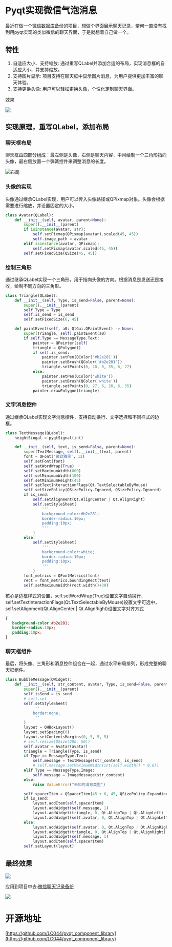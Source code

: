 # Pyqt实现微信气泡消息

最近在做一个[微信数据库备份](https://github.com/LC044/WeChatMsg)的项目，想做个界面展示聊天记录，奈何一直没有找到用pyqt实现的类似微信的聊天界面，于是就想着自己做一个。

## 特性

1. 自适应大小、支持缩放: 通过重写QLabel并添加合适的布局，实现消息框的自适应大小，并支持缩放。
2. 支持图片显示: 项目支持在聊天框中显示图片消息，为用户提供更加丰富的聊天体验。
3. 支持更换头像: 用户可以轻松更换头像，个性化定制聊天界面。

效果

![](./data/result.gif)

## 实现原理，重写QLabel，添加布局

### 聊天框布局
聊天框由四部分组成：最左侧是头像，右侧是聊天内容，中间绘制一个三角形指向头像，最右侧放置一个弹簧控件来调整消息的长度。

![布局](./data/layout.png)

### 头像的实现
头像通过继承QLabel实现，用户可以传入头像路径或QPixmap对象。头像会根据需要进行缩放，并设置固定的大小。

```python
class Avatar(QLabel):
    def __init__(self, avatar, parent=None):
        super().__init__(parent)
        if isinstance(avatar, str):
            self.setPixmap(QPixmap(avatar).scaled(45, 45))
            self.image_path = avatar
        elif isinstance(avatar, QPixmap):
            self.setPixmap(avatar.scaled(45, 45))
        self.setFixedSize(QSize(45, 45))
```
### 绘制三角形
通过继承QLabel实现一个三角形，用于指向头像的方向。根据消息是发送还是接收，绘制不同方向的三角形。

```python
class Triangle(QLabel):
    def __init__(self, Type, is_send=False, parent=None):
        super().__init__(parent)
        self.Type = Type
        self.is_send = is_send
        self.setFixedSize(6, 45)

    def paintEvent(self, a0: QtGui.QPaintEvent) -> None:
        super(Triangle, self).paintEvent(a0)
        if self.Type == MessageType.Text:
            painter = QPainter(self)
            triangle = QPolygon()
            if self.is_send:
                painter.setPen(QColor('#b2e281'))
                painter.setBrush(QColor('#b2e281'))
                triangle.setPoints(0, 20, 0, 35, 6, 27)
            else:
                painter.setPen(QColor('white'))
                painter.setBrush(QColor('white'))
                triangle.setPoints(0, 27, 6, 20, 6, 35)
            painter.drawPolygon(triangle)
```

### 文字消息控件
通过继承QLabel实现文字消息控件，支持自动换行、文字选择和不同样式的边框。

```python
class TextMessage(QLabel):
    heightSingal = pyqtSignal(int)

    def __init__(self, text, is_send=False, parent=None):
        super(TextMessage, self).__init__(text, parent)
        font = QFont('微软雅黑', 12)
        self.setFont(font)
        self.setWordWrap(True)
        self.setMaximumWidth(800)
        self.setMinimumWidth(100)
        self.setMinimumHeight(45)
        self.setTextInteractionFlags(Qt.TextSelectableByMouse)
        self.setSizePolicy(QSizePolicy.Ignored, QSizePolicy.Ignored)
        if is_send:
            self.setAlignment(Qt.AlignCenter | Qt.AlignRight)
            self.setStyleSheet(
                '''
                background-color:#b2e281;
                border-radius:10px;
                padding:10px;
                '''
            )
        else:
            self.setStyleSheet(
                '''
                background-color:white;
                border-radius:10px;
                padding:10px;
                '''
            )
        font_metrics = QFontMetrics(font)
        rect = font_metrics.boundingRect(text)
        self.setMaximumWidth(rect.width()+30)
```

核心是边框样式的设置，self.setWordWrap(True)设置文字自动换行，self.setTextInteractionFlags(Qt.TextSelectableByMouse)设置文字可选中，self.setAlignment(Qt.AlignCenter | Qt.AlignRight)设置文字对齐方式

```css
{
   background-color:#b2e281;
   border-radius:10px;
   padding:10px;
}
```

### 聊天框组件

最后，将头像、三角形和消息控件组合在一起，通过水平布局排列，形成完整的聊天框组件。

```python
class BubbleMessage(QWidget):
    def __init__(self, str_content, avatar, Type, is_send=False, parent=None):
        super().__init__(parent)
        self.isSend = is_send
        # self.set
        self.setStyleSheet(
            '''
            border:none;
            '''
        )
        layout = QHBoxLayout()
        layout.setSpacing(0)
        layout.setContentsMargins(0, 5, 5, 5)
        # self.resize(QSize(200, 50))
        self.avatar = Avatar(avatar)
        triangle = Triangle(Type, is_send)
        if Type == MessageType.Text:
            self.message = TextMessage(str_content, is_send)
            # self.message.setMaximumWidth(int(self.width() * 0.6))
        elif Type == MessageType.Image:
            self.message = ImageMessage(str_content)
        else:
            raise ValueError("未知的消息类型")

        self.spacerItem = QSpacerItem(45 + 6, 45, QSizePolicy.Expanding, QSizePolicy.Minimum)
        if is_send:
            layout.addItem(self.spacerItem)
            layout.addWidget(self.message, 1)
            layout.addWidget(triangle, 0, Qt.AlignTop | Qt.AlignLeft)
            layout.addWidget(self.avatar, 0, Qt.AlignTop | Qt.AlignLeft)
        else:
            layout.addWidget(self.avatar, 0, Qt.AlignTop | Qt.AlignRight)
            layout.addWidget(triangle, 0, Qt.AlignTop | Qt.AlignRight)
            layout.addWidget(self.message, 1)
            layout.addItem(self.spacerItem)
        self.setLayout(layout)
```

## 最终效果

![](./data/demo.png)

应用到项目中去:[微信聊天记录备份](https://github.com/LC044/WeChatMsg)

![](./data/chat_.png)

# 开源地址

[https://github.com/LC044/pyqt_component_library](https://github.com/LC044/pyqt_component_library)